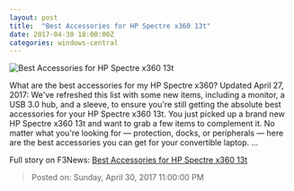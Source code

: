 ```yaml
---
layout: post
title:  "Best Accessories for HP Spectre x360 13t"
date: 2017-04-30 18:00:00Z
categories: windows-central
---
```


![Best Accessories for HP Spectre x360 13t](https://www.windowscentral.com/sites/wpcentral.com/files/styles/large/public/field/image/2016/11/hp-spectre-x360-main.jpg?itok=Cx04F4ar)

What are the best accessories for my HP Spectre x360? Updated April 27, 2017: We've refreshed this list with some new items, including a monitor, a USB 3.0 hub, and a sleeve, to ensure you're still getting the absolute best accessories for your HP Spectre x360 13t. You just picked up a brand new HP Spectre x360 13t and want to grab a few items to complement it. No matter what you're looking for — protection, docks, or peripherals — here are the best accessories you can get for your convertible laptop. ...


Full story on F3News: [Best Accessories for HP Spectre x360 13t](http://www.f3nws.com/n/3nQNAJ)

> Posted on: Sunday, April 30, 2017 11:00:00 PM
